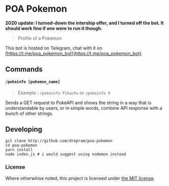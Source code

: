 # POA Pokemon
**2020 update: I turned-down the intership offer, and I turned off the bot. It should work fine if one were to run it though.**

> Profile of a Pokemon

This bot is hosted on Telegram, chat with it on [https://t.me/poa_pokemon_bot](https://t.me/poa_pokemon_bot).

## Commands

#### `/pokeinfo [pokemon_name]`

> Example : `/pokeinfo Pikachu` or `/pokeinfo 9`

Sends a GET request to PokeAPI and shows the string in a way that is understandable by users, or in simple words, combine API response with a bunch of other strings.

## Developing

```shell
git clone http://github.com/drepram/poa-pokemon
cd poa-pokemon
yarn install
node index.js # i would suggest using nodemon instead
```

### License

Where otherwhise noted, this project is licensed under [the MIT license](https://opensource.org/licenses/MIT).
